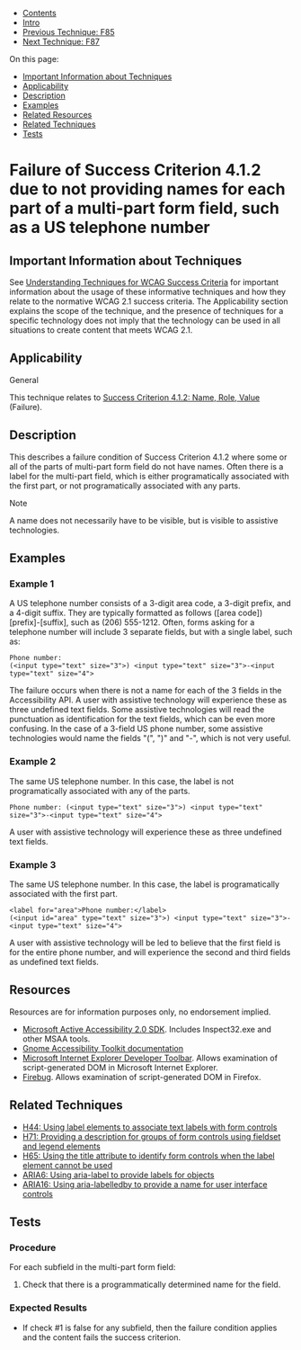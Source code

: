 -   [Contents](https://www.w3.org/WAI/WCAG21/Techniques/#techniques "Table of Contents")
-   [Intro](https://www.w3.org/WAI/WCAG21/Techniques/#introduction "Introduction to Techniques")
-   [Previous Technique: F85](F85)
-   [Next Technique: F87](F87)

On this page:

-   [Important Information about Techniques](#important-information)
-   [Applicability](#applicability)
-   [Description](#description)
-   [Examples](#examples)
-   [Related Resources](#resources)
-   [Related Techniques](#related)
-   [Tests](#tests)

Failure of Success Criterion 4.1.2 due to not providing names for each part of a multi-part form field, such as a US telephone number
=====================================================================================================================================

Important Information about Techniques
--------------------------------------

See [Understanding Techniques for WCAG Success Criteria](https://www.w3.org/WAI/WCAG21/Understanding/understanding-techniques) for important information about the usage of these informative techniques and how they relate to the normative WCAG 2.1 success criteria. The Applicability section explains the scope of the technique, and the presence of techniques for a specific technology does not imply that the technology can be used in all situations to create content that meets WCAG 2.1.

Applicability
-------------

General

This technique relates to [Success Criterion 4.1.2: Name, Role, Value](https://www.w3.org/WAI/WCAG21/Understanding/name-role-value) (Failure).

Description
-----------

This describes a failure condition of Success Criterion 4.1.2 where some or all of the parts of multi-part form field do not have names. Often there is a label for the multi-part field, which is either programatically associated with the first part, or not programatically associated with any parts.

Note

A name does not necessarily have to be visible, but is visible to assistive technologies.

Examples
--------

### Example 1

A US telephone number consists of a 3-digit area code, a 3-digit prefix, and a 4-digit suffix. They are typically formatted as follows (\[area code\]) \[prefix\]-\[suffix\], such as (206) 555-1212. Often, forms asking for a telephone number will include 3 separate fields, but with a single label, such as:

    Phone number: 
    (<input type="text" size="3">) <input type="text" size="3">-<input type="text" size="4">

The failure occurs when there is not a name for each of the 3 fields in the Accessibility API. A user with assistive technology will experience these as three undefined text fields. Some assistive technologies will read the punctuation as identification for the text fields, which can be even more confusing. In the case of a 3-field US phone number, some assistive technologies would name the fields "(", ")" and "-", which is not very useful.

### Example 2

The same US telephone number. In this case, the label is not programatically associated with any of the parts.

    Phone number: (<input type="text" size="3">) <input type="text" size="3">-<input type="text" size="4">

A user with assistive technology will experience these as three undefined text fields.

### Example 3

The same US telephone number. In this case, the label is programatically associated with the first part.

    <label for="area">Phone number:</label> 
    (<input id="area" type="text" size="3">) <input type="text" size="3">-<input type="text" size="4">

A user with assistive technology will be led to believe that the first field is for the entire phone number, and will experience the second and third fields as undefined text fields.

Resources
---------

Resources are for information purposes only, no endorsement implied.

-   [Microsoft Active Accessibility 2.0 SDK](https://msdn.microsoft.com/en-us/library/ms695716.aspx). Includes Inspect32.exe and other MSAA tools.
-   [Gnome Accessibility Toolkit documentation](https://developer.gnome.org/atk/unstable/)
-   [Microsoft Internet Explorer Developer Toolbar](http://www.microsoft.com/en-us/download/details.aspx?id=18359). Allows examination of script-generated DOM in Microsoft Internet Explorer.
-   [Firebug](http://getfirebug.com/). Allows examination of script-generated DOM in Firefox.

Related Techniques
------------------

-   [H44: Using label elements to associate text labels with form controls](https://www.w3.org/WAI/WCAG21/Techniques/html/H44)
-   [H71: Providing a description for groups of form controls using fieldset and legend elements](https://www.w3.org/WAI/WCAG21/Techniques/html/H71)
-   [H65: Using the title attribute to identify form controls when the label element cannot be used](https://www.w3.org/WAI/WCAG21/Techniques/html/H65)
-   [ARIA6: Using aria-label to provide labels for objects](https://www.w3.org/WAI/WCAG21/Techniques/aria/ARIA6)
-   [ARIA16: Using aria-labelledby to provide a name for user interface controls](https://www.w3.org/WAI/WCAG21/Techniques/aria/ARIA16)

Tests
-----

### Procedure

For each subfield in the multi-part form field:

1.  Check that there is a programmatically determined name for the field.

### Expected Results

-   If check \#1 is false for any subfield, then the failure condition applies and the content fails the success criterion.
